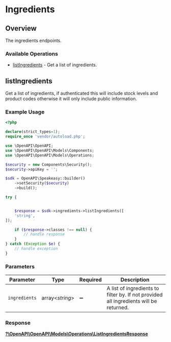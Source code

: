 # Ingredients


## Overview

The ingredients endpoints.

### Available Operations

* [listIngredients](#listingredients) - Get a list of ingredients.

## listIngredients

Get a list of ingredients, if authenticated this will include stock levels and product codes otherwise it will only include public information.

### Example Usage

```php
<?php

declare(strict_types=1);
require_once 'vendor/autoload.php';

use \OpenAPI\OpenAPI;
use \OpenAPI\OpenAPI\Models\Components;
use \OpenAPI\OpenAPI\Models\Operations;

$security = new Components\Security();
$security->apiKey = '';

$sdk = OpenAPI\Speakeasy::builder()
    ->setSecurity($security)
    ->build();

try {


    $response = $sdk->ingredients->listIngredients([
    'string',
]);

    if ($response->classes !== null) {
        // handle response
    }
} catch (Exception $e) {
    // handle exception
}
```

### Parameters

| Parameter                                                                             | Type                                                                                  | Required                                                                              | Description                                                                           |
| ------------------------------------------------------------------------------------- | ------------------------------------------------------------------------------------- | ------------------------------------------------------------------------------------- | ------------------------------------------------------------------------------------- |
| `ingredients`                                                                         | array<*string*>                                                                       | :heavy_minus_sign:                                                                    | A list of ingredients to filter by. If not provided all ingredients will be returned. |


### Response

**[?\OpenAPI\OpenAPI\Models\Operations\ListIngredientsResponse](../../Models/Operations/ListIngredientsResponse.md)**

